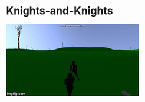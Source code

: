 # Knights-and-Knights
![alt-text](https://github.com/novitamme/Knights-and-Knights/blob/master/2xzd0v.gif?raw=true)
